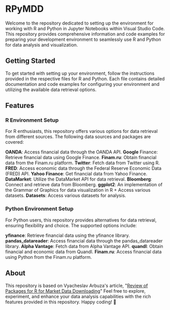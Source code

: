 # RPyMDD
Welcome to the repository dedicated to setting up the environment for working with R and Python in Jupyter Notebooks within Visual Studio Code. This repository provides comprehensive information and code examples for preparing your development environment to seamlessly use R and Python for data analysis and visualization.
## Getting Started
To get started with setting up your environment, follow the instructions provided in the respective files for R and Python. Each file contains detailed documentation and code examples for configuring your environment and utilizing the available data retrieval options.

## Features
### R Environment Setup
For R enthusiasts, this repository offers various options for data retrieval from different sources. The following data sources and packages are covered:

**OANDA**: Access financial data through the OANDA API.
**Google** Finance: Retrieve financial data using Google Finance.
**Finam.ru**: Obtain financial data from the Finam.ru platform.
**Twitter**: Fetch data from Twitter using R.
**FRED**: Access economic data through the Federal Reserve Economic Data (FRED) API.
**Yahoo Finance**: Get financial data from Yahoo Finance.
**DataMarket**: Utilize the DataMarket API for data retrieval.
**Bloomberg**: Connect and retrieve data from Bloomberg.
**ggplot2**: An implementation of the Grammar of Graphics for data visualization in R + Access various datasets.
**Datasets**: Access various datasets for analysis.
### Python Environment Setup
For Python users, this repository provides alternatives for data retrieval, ensuring flexibility and choice. The supported options include:

**yfinance**: Retrieve financial data using the yfinance library.
**pandas_datareader**: Access financial data through the pandas_datareader library.
**Alpha Vantage**: Fetch data from Alpha Vantage API.
**quandl**: Obtain financial and economic data from Quandl.
**Finam.ru**: Access financial data using Python from the Finam.ru platform.

## About
This repository is based on Vyacheslav Arbuza's article, "[Review of Packages for R for Market Data Downloading](https://github.com/SkivHisink/RPyMDD/blob/main/docs/OriginalArticle.pdf)" Feel free to explore, experiment, and enhance your data analysis capabilities with the rich features provided in this repository. Happy coding! 🚀
